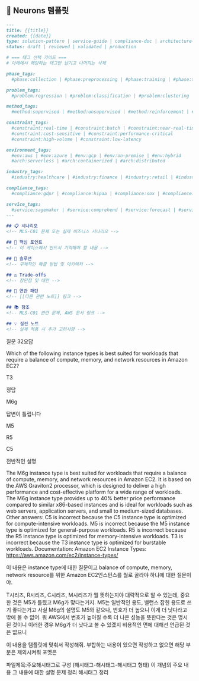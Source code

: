 ## 📝 Neurons 템플릿

```markdown
---
title: {{title}}
created: {{date}}
type: solution-pattern | service-guide | compliance-doc | architecture-pattern
status: draft | reviewed | validated | production

# === 태그 선택 가이드 ===
# 아래에서 해당하는 태그만 남기고 나머지는 삭제

phase_tags: 
  #phase:collection | #phase:preprocessing | #phase:training | #phase:tuning | #phase:deployment | #phase:monitoring

problem_tags:
  #problem:regression | #problem:classification | #problem:clustering | #problem:forecasting | #problem:anomaly | #problem:recommendation

method_tags:
  #method:supervised | #method:unsupervised | #method:reinforcement | #method:deep-learning | #method:ensemble

constraint_tags:
  #constraint:real-time | #constraint:batch | #constraint:near-real-time
  #constraint:cost-sensitive | #constraint:performance-critical
  #constraint:high-volume | #constraint:low-latency

environment_tags:
  #env:aws | #env:azure | #env:gcp | #env:on-premise | #env:hybrid
  #arch:serverless | #arch:containerized | #arch:distributed

industry_tags:
  #industry:healthcare | #industry:finance | #industry:retail | #industry:manufacturing | #industry:media

compliance_tags:
  #compliance:gdpr | #compliance:hipaa | #compliance:sox | #compliance:pci-dss

service_tags:
  #service:sagemaker | #service:comprehend | #service:forecast | #service:personalize | #service:textract
---

## 📋 시나리오
<!-- MLS-C01 문제 또는 실제 비즈니스 시나리오 -->

## 🎯 핵심 포인트
<!-- 이 케이스에서 반드시 기억해야 할 내용 -->

## 🔧 솔루션
<!-- 구체적인 해결 방법 및 아키텍처 -->

## ⚖️ Trade-offs
<!-- 장단점 및 대안 -->

## 🔗 연관 패턴
<!-- [[다른 관련 노트]] 링크 -->

## 📚 참조
<!-- MLS-C01 관련 문제, AWS 문서 링크 -->

## 💡 실전 노트
<!-- 실제 적용 시 추가 고려사항 -->
```

질문 32오답

Which of the following instance types is best suited for workloads that require a balance of compute, memory, and network resources in Amazon EC2?

T3

정답

M6g

답변이 틀립니다

M5

R5

C5

전반적인 설명

The M6g instance type is best suited for workloads that require a balance of compute, memory, and network resources in Amazon EC2. It is based on the AWS Graviton2 processor, which is designed to deliver a high performance and cost-effective platform for a wide range of workloads. The M6g instance type provides up to 40% better price performance compared to similar x86-based instances and is ideal for workloads such as web servers, application servers, and small to medium-sized databases. Other answers: C5 is incorrect because the C5 instance type is optimized for compute-intensive workloads. M5 is incorrect because the M5 instance type is optimized for general-purpose workloads. R5 is incorrect because the R5 instance type is optimized for memory-intensive workloads. T3 is incorrect because the T3 instance type is optimized for burstable workloads. Documentation: Amazon EC2 Instance Types: https://aws.amazon.com/ec2/instance-types/

이 내용은 instance type에 대한 질문이고 balance of compute, memory, network resource를 위한 Amazon EC2인스턴스를 뭘로 골라야 하냐에 대한 질문이야.

T시리즈, R시리즈, C시리즈, M시리즈가 뭘 뜻하는지야 대략적으로 알 수 있는데, 중요한 것은 M5가 틀렸고 M6g가 맞다는거지. M5는 일반적인 용도, 밸런스 잡힌 용도로 쓰기 좋다는거고 사실 M6g의 설명도 M5와 같으나, 번호가 더 높으니 이게 더 낫다라고 밖에 볼 수 없어. 뭐 AWS에서 번호가 높아질 수록 더 나은 성능을 뜻한다는 것은 명시 된 것이니 이러한 경우 M6g가 더 낫다고 볼 수 있겠지 비용적인 면에 대해선 언급된 것은 없으니

이 내용을 탬플릿에 맞춰서 작성해줘. 부합하는 내용이 있으면 작성하고 없으면 해당 부분은 제외시켜줘
포멧은 

파일제목:주요해시태그로 구성 (해시태그-해시태그-해시태그 형태)
이 개념의 주요 내용
그 내용에 대한 설명
문제 정리
해시태그 정리
